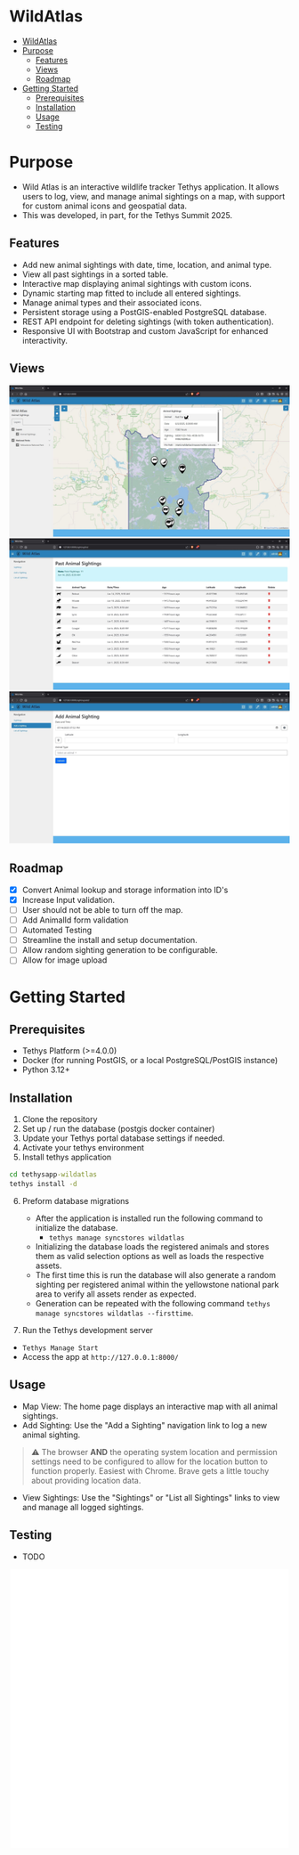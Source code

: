 # WildAtlas
- [WildAtlas](#wildatlas)
- [Purpose](#purpose)
  - [Features](#features)
  - [Views](#views)
  - [Roadmap](#roadmap)
- [Getting Started](#getting-started)
  - [Prerequisites](#prerequisites)
  - [Installation](#installation)
  - [Usage](#usage)
  - [Testing](#testing)

# Purpose

- Wild Atlas is an interactive wildlife tracker Tethys application. It allows users to log, view, and manage animal sightings on a map, with support for custom animal icons and geospatial data.
- This was developed, in part, for the Tethys Summit 2025.

## Features
- Add new animal sightings with date, time, location, and animal type.
- View all past sightings in a sorted table.
- Interactive map displaying animal sightings with custom icons.
- Dynamic starting map fitted to include all entered sightings.
- Manage animal types and their associated icons.
- Persistent storage using a PostGIS-enabled PostgreSQL database.
- REST API endpoint for deleting sightings (with token authentication).
- Responsive UI with Bootstrap and custom JavaScript for enhanced interactivity.

## Views
![Homepage](tethysapp-wildatlas/resources/Pin.jpg)
![Show Sightings](tethysapp-wildatlas/resources/ListSightings.jpg)
![New Sighting](tethysapp-wildatlas/resources/NewSighting.jpg)

## Roadmap
- [X] Convert Animal lookup and storage information into ID's 
- [X] Increase Input validation.
- [ ] User should not be able to turn off the map.
- [ ] Add AnimalId form validation
- [ ] Automated Testing
- [ ] Streamline the install and setup documentation.
- [ ] Allow random sighting generation to be configurable.
- [ ] Allow for image upload

# Getting Started
## Prerequisites
- Tethys Platform (>=4.0.0)
- Docker (for running PostGIS, or a local PostgreSQL/PostGIS instance)
- Python 3.12+

## Installation
1. Clone the repository
2. Set up / run the database (postgis docker container)
3. Update your Tethys portal database settings if needed.
4. Activate your tethys environment
5. Install tethys application

``` cmd
cd tethysapp-wildatlas
tethys install -d 
```

6. Preform database migrations
   - After the application is installed run the following command to initialize the database.
     - `tethys manage syncstores wildatlas`
   - Initializing the database loads the registered animals and stores them as valid selection options as well as loads the respective assets. 
   - The first time this is run the database will also generate a random sighting per registered animal within the yellowstone national park area to verify all assets render as expected.
   - Generation can be repeated with the following command `tethys manage syncstores wildatlas --firsttime`.

7. Run the Tethys development server
- `Tethys Manage Start`
- Access the app at `http://127.0.0.1:8000/`


## Usage
- Map View: The home page displays an interactive map with all animal sightings.
- Add Sighting: Use the "Add a Sighting" navigation link to log a new animal sighting.
> :warning: The browser **AND** the operating system location and permission settings need to be configured to allow for the location button to function properly. Easiest with Chrome. Brave gets a little touchy about providing location data. 
- View Sightings: Use the "Sightings" or "List all Sightings" links to view and manage all logged sightings.

## Testing
- TODO

<p align="center">
  <img src="tethysapp-wildatlas/tethysapp/wildatlas/public/images/icon_light.svg" style="vertical-align: middle;" fill='#ffffff' alt="Logo" />
</p>
